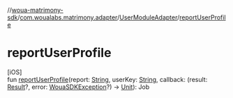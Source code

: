 //[woua-matrimony-sdk](../../../index.md)/[com.woualabs.matrimony.adapter](../index.md)/[UserModuleAdapter](index.md)/[reportUserProfile](report-user-profile.md)

# reportUserProfile

[iOS]\
fun [reportUserProfile](report-user-profile.md)(report: [String](https://kotlinlang.org/api/latest/jvm/stdlib/kotlin/-string/index.html), userKey: [String](https://kotlinlang.org/api/latest/jvm/stdlib/kotlin/-string/index.html), callback: (result: [Result](../../com.woualabs.matrimony.data.common/-result/index.md)?, error: [WouaSDKException](../../com.woualabs.matrimony.errors.exception/-woua-s-d-k-exception/index.md)?) -> [Unit](https://kotlinlang.org/api/latest/jvm/stdlib/kotlin/-unit/index.html)): Job
